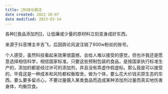 ```yaml
---
title: 🐤科技与狠活
date created: 2022-10-07
date modified: 2023-03-14
---
```


各种[[食品添加剂]]，让低廉或少量的原材料立刻变身成好东西。

来源于抖音博主辛吉飞，后因舆论风波注销了600w粉丝的账号。

个人感受，虽然科技看起来效果很震撼，会给人难以接受的感觉，但也许我还是愿意选择相信科学，相信国家标准。只要这些预制包装的食品，是按国家执行标准生产的，添加的都是经过许可的添加剂，并且没有弄虚作假虚标。那么我是可以接受的，毕竟这是一种成本和风险都权衡取舍。做为个体，要么花大价钱买原生态的东西，要么要多留点心，不要过量摄入某类食品而造成某种添加剂过量而真实地伤害身体，均衡饮食。
